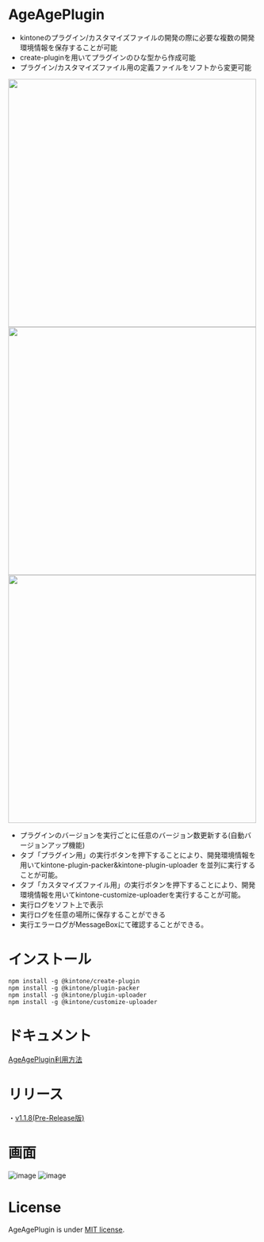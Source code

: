 # AgeAgePlugin

- kintoneのプラグイン/カスタマイズファイルの開発の際に必要な複数の開発環境情報を保存することが可能
- create-pluginを用いてプラグインのひな型から作成可能
- プラグイン/カスタマイズファイル用の定義ファイルをソフトから変更可能

<img src="https://user-images.githubusercontent.com/102705383/196067146-7082e1d6-79eb-4ad6-929b-5c8b72bf8f97.png" width="500px">
<img src="https://user-images.githubusercontent.com/102705383/196067173-26b1ff48-d139-4b41-8a8e-42847b47ea26.png" width="500px">
<img src="https://user-images.githubusercontent.com/102705383/196067188-8cca5144-2c52-45fe-a298-2d27254242c0.png" width="500px">

- プラグインのバージョンを実行ごとに任意のバージョン数更新する(自動バージョンアップ機能)
- タブ「プラグイン用」の実行ボタンを押下することにより、開発環境情報を用いてkintone-plugin-packer&kintone-plugin-uploader
  を並列に実行することが可能。
- タブ「カスタマイズファイル用」の実行ボタンを押下することにより、開発環境情報を用いてkintone-customize-uploaderを実行することが可能。
- 実行ログをソフト上で表示
- 実行ログを任意の場所に保存することができる
- 実行エラーログがMessageBoxにて確認することができる。
# インストール
```
npm install -g @kintone/create-plugin
npm install -g @kintone/plugin-packer
npm install -g @kintone/plugin-uploader
npm install -g @kintone/customize-uploader
```
# ドキュメント
[AgeAgePlugin利用方法](https://github.com/nishikawa-r/AgeAgePlugin/blob/main/documents/AgeAgePlugin/AgeAgePlugin-Document.pdf)
# リリース

・[v1.1.8(Pre-Release版)](https://github.com/nishikawa-r/AgeAgePlugin/releases)

# 画面

![image](https://user-images.githubusercontent.com/102705383/196067079-b3ef32af-61e3-484d-b950-144ee32b39f9.png)
![image](https://user-images.githubusercontent.com/102705383/196067057-fb856965-6e7d-44c0-a9eb-911e2e770f10.png)


# License

AgeAgePlugin is under [MIT license](https://en.wikipedia.org/wiki/MIT_License).

